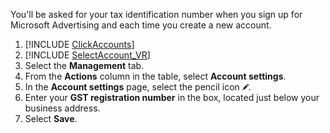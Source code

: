 You'll be asked for your tax identification number when you sign up for Microsoft Advertising and each time you create a new account.

1. [!INCLUDE [ClickAccounts](./ClickAccounts.md)]
1. [!INCLUDE [SelectAccount_VR](./SelectAccount_VR.md)]
1. Select the **Management** tab.
1. From the **Actions** column in the table, select **Account settings**.
1. In the **Account settings** page, select the pencil icon ![pencil icon](../../images/BA_icon_edit.png).
1. Enter your **GST registration number** in the box, located just below your business address.
1. Select **Save**.


